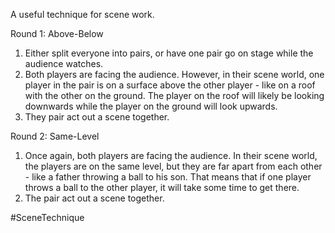 A useful technique for scene work.

Round 1: Above-Below
1. Either split everyone into pairs, or have one pair go on stage while the audience watches.
2. Both players are facing the audience. However, in their scene world, one player in the pair is on a surface above the other player - like on a roof with the other on the ground. The player on the roof will likely be looking downwards while the player on the ground will look upwards.
3. They pair act out a scene together.

Round 2: Same-Level
1. Once again, both players are facing the audience. In their scene world, the players are on the same level, but they are far apart from each other - like a father throwing a ball to his son. That means that if one player throws a ball to the other player, it will take some time to get there.
2. The pair act out a scene together.

#SceneTechnique